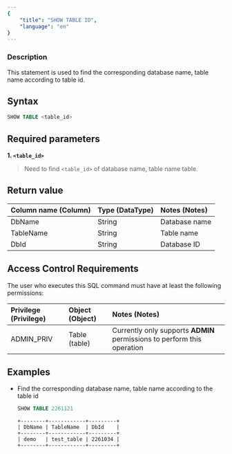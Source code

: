 ```yaml
---
{
    "title": "SHOW TABLE ID",
    "language": "en"
}
---
```


### Description

This statement is used to find the corresponding database name, table name according to table id.

## Syntax

```sql
SHOW TABLE <table_id>
```

## Required parameters

**1. `<table_id>`**
> Need to find `<table_id>` of database name, table name table.

## Return value

| Column name (Column) | Type (DataType) | Notes (Notes) |
|:--------------------|:-------------|:----------|
| DbName | String | Database name |
| TableName | String | Table name |
| DbId | String | Database ID |

## Access Control Requirements

The user who executes this SQL command must have at least the following permissions:

| Privilege (Privilege) | Object (Object) | Notes (Notes) |
|:--------------|:-----------|:------------------------|
| ADMIN_PRIV | Table (table) | Currently only supports **ADMIN** permissions to perform this operation |

## Examples

- Find the corresponding database name, table name according to the table id

   ```sql
   SHOW TABLE 2261121
   ```

   ```text
   +--------+------------+---------+
   | DbName | TableName  | DbId    |
   +--------+------------+---------+
   | demo   | test_table | 2261034 |
   +--------+------------+---------+
   ```
